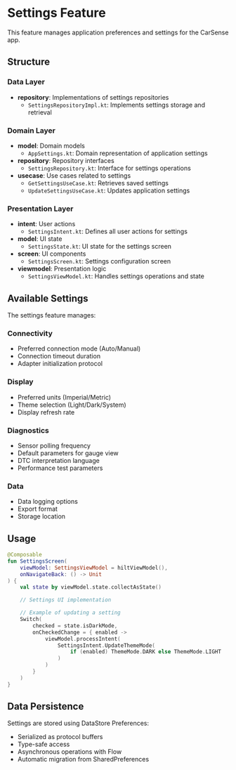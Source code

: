 # Settings Feature

This feature manages application preferences and settings for the CarSense app.

## Structure

### Data Layer

- **repository**: Implementations of settings repositories
    - `SettingsRepositoryImpl.kt`: Implements settings storage and retrieval

### Domain Layer

- **model**: Domain models
    - `AppSettings.kt`: Domain representation of application settings
- **repository**: Repository interfaces
    - `SettingsRepository.kt`: Interface for settings operations
- **usecase**: Use cases related to settings
    - `GetSettingsUseCase.kt`: Retrieves saved settings
    - `UpdateSettingsUseCase.kt`: Updates application settings

### Presentation Layer

- **intent**: User actions
    - `SettingsIntent.kt`: Defines all user actions for settings
- **model**: UI state
    - `SettingsState.kt`: UI state for the settings screen
- **screen**: UI components
    - `SettingsScreen.kt`: Settings configuration screen
- **viewmodel**: Presentation logic
    - `SettingsViewModel.kt`: Handles settings operations and state

## Available Settings

The settings feature manages:

### Connectivity

- Preferred connection mode (Auto/Manual)
- Connection timeout duration
- Adapter initialization protocol

### Display

- Preferred units (Imperial/Metric)
- Theme selection (Light/Dark/System)
- Display refresh rate

### Diagnostics

- Sensor polling frequency
- Default parameters for gauge view
- DTC interpretation language
- Performance test parameters

### Data

- Data logging options
- Export format
- Storage location

## Usage

```kotlin
@Composable
fun SettingsScreen(
    viewModel: SettingsViewModel = hiltViewModel(),
    onNavigateBack: () -> Unit
) {
    val state by viewModel.state.collectAsState()

    // Settings UI implementation

    // Example of updating a setting
    Switch(
        checked = state.isDarkMode,
        onCheckedChange = { enabled ->
            viewModel.processIntent(
                SettingsIntent.UpdateThemeMode(
                    if (enabled) ThemeMode.DARK else ThemeMode.LIGHT
                )
            )
        }
    )
}
```

## Data Persistence

Settings are stored using DataStore Preferences:

- Serialized as protocol buffers
- Type-safe access
- Asynchronous operations with Flow
- Automatic migration from SharedPreferences 